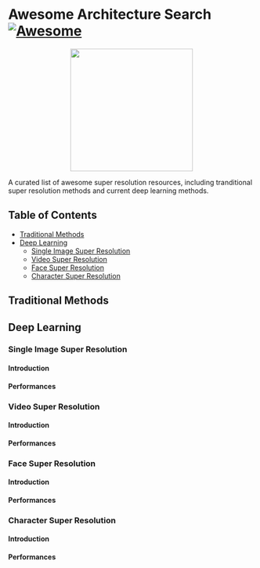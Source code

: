 # Awesome Architecture Search [![Awesome](https://awesome.re/badge.svg)](https://awesome.re)
<p align="center">
  <img width="250" src="https://camo.githubusercontent.com/1131548cf666e1150ebd2a52f44776d539f06324/68747470733a2f2f63646e2e7261776769742e636f6d2f73696e647265736f726875732f617765736f6d652f6d61737465722f6d656469612f6c6f676f2e737667" "Awesome!">
</p>

A curated list of awesome super resolution resources, including tranditional super resolution methods and current deep learning methods.


## Table of Contents
- [Traditional Methods](#traditional-methods)
- [Deep Learning](#deep-learning)
  - [Single Image Super Resolution](#single-image-super-resolution)
  - [Video Super Resolution](#video-super-resolution)
  - [Face Super Resolution](#face-super-resolution)
  - [Character Super Resolution](#character-super-resolution)

## Traditional Methods

## Deep Learning

### Single Image Super Resolution

#### Introduction

#### Performances

### Video Super Resolution

#### Introduction

#### Performances

### Face Super Resolution

#### Introduction

#### Performances

### Character Super Resolution

#### Introduction

#### Performances
